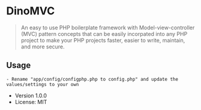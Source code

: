 # DinoMVC
> An easy to use PHP boilerplate framework with Model-view-controller (MVC) pattern concepts that can be easily incorpated into any PHP project to make your PHP projects faster, easier to write, maintain, and more secure.

## Usage
```
- Rename "app/config/configphp.php to config.php" and update the values/settings to your own
```
- Version 1.0.0
- License: MIT